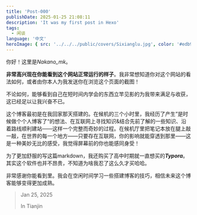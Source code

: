 ```yaml
---
title: 'Post-000'
publishDate: 2025-01-25 21:08:11
description: 'It was my first post in Hexo'
tags:
  - 闲谈
language: '中文'
heroImage: { src: '../../../public/covers/Sixianglu.jpg', color: '#edb9a2' }
---
```

你好！这里是*Nakano_mk*。

**非常高兴现在你能看到这个网站正常运行的样子**。我非常想知道你对这个网站的看法如何，或者由你本人为我发送你在浏览这个页面的截图！

不论如何，能够看到自己在短时间内学会的东西立竿见影的为我带来满足与收获，这已经足以让我兴奋不已。

这个博客最初是在我回家那天搭建的。在候机的三个小时里，我经历了产生”是时候做个个人博客了“的想法、在互联网上寻找知识&结合先前了解的一些知识、沿着路线顺利建站——这样一个完整而奇妙的过程。在候机厅里把笔记本放在腿上敲一敲，在世界的每一个地方——只要存在互联网，你的影响就能穿透到那里——这是一种美妙无比的感受，我觉得屏幕前的你也能感同身受！

为了更加舒服的写这篇markdown，我还购买了高中时期就一直想买的***Typora***。其实这个软件也并不昂贵，不知道为啥我忍了这么久才买哈哈。

非常感谢你能看到里。我会在空闲时间学习一些搭建博客的技巧，相信未来这个博客能够变得更加成熟。

> Jan 25, 2025
>
> In Tianjin
